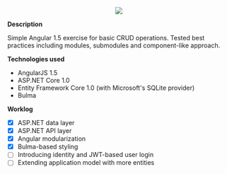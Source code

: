<p align="center">
  <img src="https://s28.postimg.org/b9p4pkbel/logo.png" />
</p>

**Description**

Simple Angular 1.5 exercise for basic CRUD operations.
Tested best practices including modules, submodules and component-like approach.

**Technologies used**
- AngularJS 1.5
- ASP.NET Core 1.0 
- Entity Framework Core 1.0 (with Microsoft's SQLite provider)
- Bulma

**Worklog**
- [x] ASP.NET data layer
- [x] ASP.NET API layer
- [x] Angular modularization
- [x] Bulma-based styling
- [ ] Introducing identity and JWT-based user login
- [ ] Extending application model with more entities

